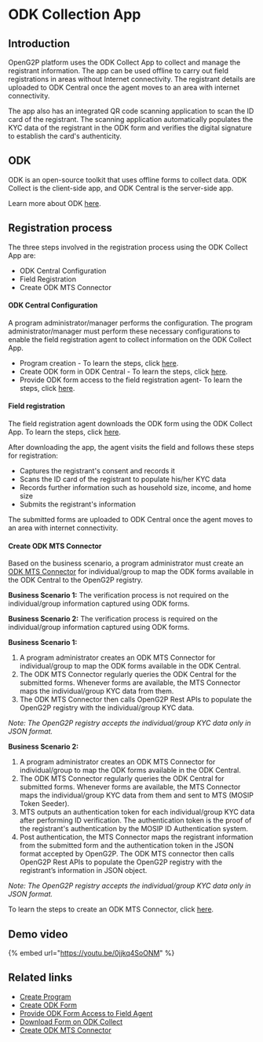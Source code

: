 # ODK Collection App

## Introduction

OpenG2P platform uses the ODK Collect App to collect and manage the registrant information. The app can be used offline to carry out field registrations in areas without Internet connectivity. The registrant details are uploaded to ODK Central once the agent moves to an area with internet connectivity.

The app also has an integrated QR code scanning application to scan the ID card of the registrant. The scanning application automatically populates the KYC data of the registrant in the ODK form and verifies the digital signature to establish the card's authenticity.

## ODK

ODK is an open-source toolkit that uses offline forms to collect data. ODK Collect is the client-side app, and ODK Central is the server-side app.

Learn more about ODK [here](https://docs.getodk.org/).

## Registration process

The three steps involved in the registration process using the ODK Collect App are:

* ODK Central Configuration
* Field Registration
* Create ODK MTS Connector

#### ODK Central Configuration

A program administrator/manager performs the configuration.  The program administrator/manager must perform these necessary configurations to enable the field registration agent to collect information on the ODK Collect App.

* Program creation - To learn the steps, click [here](../../../user-guides/platform-guides/registration/eligibility-and-program-enrollment/program/create-a-program.md).
* Create ODK form in ODK Central - To learn the steps, click [here](../../../user-guides/platform-guides/registration/odk/create-odk-form.md).
* Provide ODK form access to the field registration agent- To learn the steps, click [here](../../../user-guides/platform-guides/registration/odk/provide-form-access-to-field-agent.md).

#### Field registration

The field registration agent downloads the ODK form using the ODK Collect App. To learn the steps, click [here](../../../user-guides/platform-guides/registration/odk/download-form-on-odk-collect.md).

After downloading the app, the agent visits the field and follows these steps for registration:

* Captures the registrant's consent and records it
* Scans the ID card of the registrant to populate his/her KYC data
* Records further information such as household size, income, and home size
* Submits the registrant's information

The submitted forms are uploaded to ODK Central once the agent moves to an area with internet connectivity.

#### Create ODK MTS Connector

Based on the business scenario, a program administrator must create an [ODK MTS Connector](broken-reference) for individual/group to map the ODK forms available in the  ODK Central to the OpenG2P registry.&#x20;

**Business Scenario 1:** The verification process is not required on the individual/group information captured using ODK forms.

**Business Scenario 2:** The verification process is required on the individual/group information captured using ODK forms.

**Business Scenario 1:**

1. A program administrator creates an ODK MTS Connector for individual/group to map the ODK forms available in the ODK Central.
2. The ODK MTS Connector regularly queries the ODK Central for the submitted forms. Whenever forms are available, the MTS Connector maps the individual/group KYC data from them.
3. The ODK MTS Connector then calls OpenG2P Rest APIs to populate the OpenG2P registry with the individual/group KYC data.&#x20;

&#x20;      _Note: The OpenG2P registry accepts the individual/group KYC data only in JSON format._

**Business Scenario 2:**

1. A program administrator creates an ODK MTS Connector for individual/group to map the ODK forms available in the ODK Central.
2. The ODK MTS Connector regularly queries the ODK Central for submitted forms. Whenever forms are available, the MTS Connector maps the individual/group KYC data from them and sent to MTS (MOSIP Token Seeder).
3. MTS outputs an authentication token for each individual/group KYC data after performing ID verification. The authentication token is the proof of the registrant's authentication by the MOSIP ID Authentication system.
4. Post authentication, the MTS Connector maps the registrant information from the submitted form and the authentication token in the JSON format accepted by OpenG2P. The ODK MTS connector then calls OpenG2P Rest APIs to populate the OpenG2P registry with the registrant’s information in JSON object.&#x20;

&#x20;      _Note: The OpenG2P registry accepts the individual/group KYC data only in JSON format._

To learn the steps to create an ODK MTS Connector, click [here](../../../user-guides/platform-guides/registration/eligibility-and-program-enrollment/mts-connector/create-mts-connector/create-odk-mts-connector.md).

## Demo video

{% embed url="https://youtu.be/0jjkq4SoONM" %}

## Related links

* [Create Program](../../../user-guides/platform-guides/registration/eligibility-and-program-enrollment/program/create-a-program.md)
* [Create ODK Form](../../../user-guides/platform-guides/registration/odk/create-odk-form.md)
* [Provide ODK Form Access to Field Agent](../../../user-guides/platform-guides/registration/odk/provide-form-access-to-field-agent.md)
* [Download Form on ODK Collect](../../../user-guides/platform-guides/registration/odk/download-form-on-odk-collect.md)
* [Create ODK MTS Connector](../../../user-guides/platform-guides/registration/eligibility-and-program-enrollment/mts-connector/create-mts-connector/create-odk-mts-connector.md)
